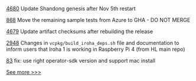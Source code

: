 
[4680](https://github.com/hyperledger/besu/pull/4680) Update Shandong genesis after Nov 5th restart

[868](https://github.com/hyperledger/fabric-samples/pull/868) Move the remaining sample tests from Azure to GHA - DO NOT MERGE

[4679](https://github.com/hyperledger/besu/pull/4679) Update artifact checksums after rebuilding the release

[2948](https://github.com/hyperledger/iroha/pull/2948) Changes in `vcpkg/build_iroha_deps.sh` file and documentation to inform users that Iroha 1 is working in Raspberry Pi 4 (from HL main repo)

[83](https://github.com/hyperledger-labs/fabric-operator/pull/83) fix: use right operator-sdk version and support mac install


[See more >>>](https://start-here.hyperledger.org/pull-requests)
